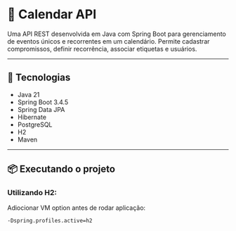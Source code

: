 # 📅 Calendar API

Uma API REST desenvolvida em Java com Spring Boot para gerenciamento de eventos únicos e recorrentes em um calendário. Permite cadastrar compromissos, definir recorrência, associar etiquetas e usuários.

---

## 🚀 Tecnologias

- Java 21
- Spring Boot 3.4.5
- Spring Data JPA
- Hibernate
- PostgreSQL
- H2
- Maven

---

## 📦 Executando o projeto

### Utilizando H2:
Adiocionar VM option antes de rodar aplicação:
```vm options
-Dspring.profiles.active=h2